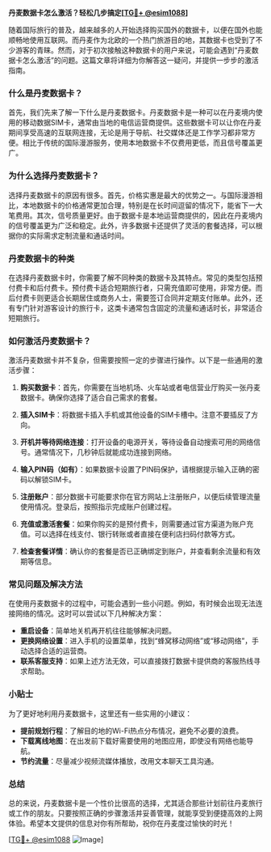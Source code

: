 **丹麦数据卡怎么激活？轻松几步搞定[[TG💪+ @esim1088](https://t.me/s/esim1088)]**

随着国际旅行的普及，越来越多的人开始选择购买国外的数据卡，以便在国外也能顺畅地使用互联网。而丹麦作为北欧的一个热门旅游目的地，其数据卡也受到了不少游客的青睐。然而，对于初次接触这种数据卡的用户来说，可能会遇到“丹麦数据卡怎么激活”的问题。这篇文章将详细为你解答这一疑问，并提供一步步的激活指南。

### 什么是丹麦数据卡？

首先，我们先来了解一下什么是丹麦数据卡。丹麦数据卡是一种可以在丹麦境内使用的移动数据SIM卡，通常由当地的电信运营商提供。这些数据卡可以让你在丹麦期间享受高速的互联网连接，无论是用于导航、社交媒体还是工作学习都非常方便。相比于传统的国际漫游服务，使用本地数据卡不仅费用更低，而且信号覆盖更广。

### 为什么选择丹麦数据卡？

选择丹麦数据卡的原因有很多。首先，价格实惠是最大的优势之一。与国际漫游相比，本地数据卡的价格通常更加合理，特别是在长时间逗留的情况下，能省下一大笔费用。其次，信号质量更好。由于数据卡是本地运营商提供的，因此在丹麦境内的信号覆盖更为广泛和稳定。此外，许多数据卡还提供了灵活的套餐选择，可以根据你的实际需求定制流量和通话时间。

### 丹麦数据卡的种类

在选择丹麦数据卡时，你需要了解不同种类的数据卡及其特点。常见的类型包括预付费卡和后付费卡。预付费卡适合短期旅行者，只需充值即可使用，非常方便。而后付费卡则更适合长期居住或商务人士，需要签订合同并定期支付账单。此外，还有专门针对游客设计的旅行卡，这类卡通常包含固定的流量和通话时长，非常适合短期旅行。

### 如何激活丹麦数据卡？

激活丹麦数据卡并不复杂，但需要按照一定的步骤进行操作。以下是一些通用的激活步骤：

1. **购买数据卡**：首先，你需要在当地机场、火车站或者电信营业厅购买一张丹麦数据卡。确保你选择了适合自己需求的套餐。

2. **插入SIM卡**：将数据卡插入手机或其他设备的SIM卡槽中。注意不要插反了方向。

3. **开机并等待网络连接**：打开设备的电源开关，等待设备自动搜索可用的网络信号。通常情况下，几秒钟后就能成功连接到网络。

4. **输入PIN码（如有）**：如果数据卡设置了PIN码保护，请根据提示输入正确的密码以解锁SIM卡。

5. **注册账户**：部分数据卡可能要求你在官方网站上注册账户，以便后续管理流量使用情况。登录后，按照指示完成账户创建过程。

6. **充值或激活套餐**：如果你购买的是预付费卡，则需要通过官方渠道为账户充值。可以选择在线支付、银行转账或者直接在便利店扫码付款等方式。

7. **检查套餐详情**：确认你的套餐是否已正确绑定到账户，并查看剩余流量和有效期等信息。

### 常见问题及解决方法

在使用丹麦数据卡的过程中，可能会遇到一些小问题。例如，有时候会出现无法连接网络的情况。这时可以尝试以下几种解决方案：

- **重启设备**：简单地关机再开机往往能够解决问题。
- **更换网络设置**：进入手机的设置菜单，找到“蜂窝移动网络”或“移动网络”，手动选择合适的运营商。
- **联系客服支持**：如果上述方法无效，可以直接拨打数据卡提供商的客服热线寻求帮助。

### 小贴士

为了更好地利用丹麦数据卡，这里还有一些实用的小建议：

- **提前规划行程**：了解目的地的Wi-Fi热点分布情况，避免不必要的浪费。
- **下载离线地图**：在出发前下载好需要使用的地图应用，即使没有网络也能导航。
- **节约流量**：尽量减少视频流媒体播放，改用文本聊天工具沟通。

### 总结

总的来说，丹麦数据卡是一个性价比很高的选择，尤其适合那些计划前往丹麦旅行或工作的朋友。只要按照正确的步骤激活并妥善管理，就能享受到便捷高效的上网体验。希望本文提供的信息对你有所帮助，祝你在丹麦度过愉快的时光！

[[TG💪+ @esim1088](https://t.me/s/esim1088) ![Image](https://i.postimg.cc/4NQfJmqS/Snipaste-2025-05-13-00-14-12.png)]